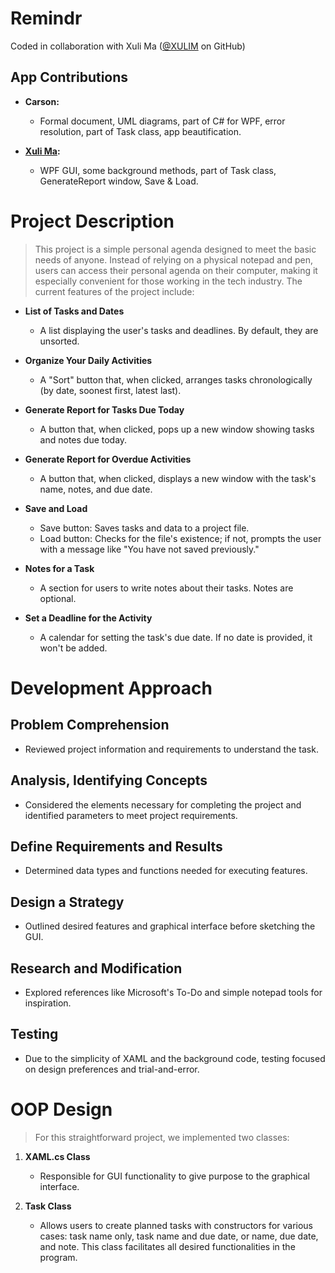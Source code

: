 # Remindr
Coded in collaboration with Xuli Ma ([@XULIM](https://github.com/XULIM) on GitHub)

## App Contributions 

- **Carson:**
  - Formal document, UML diagrams, part of C# for WPF, error resolution, part of Task class, app beautification.
  
- **[Xuli Ma](https://github.com/XULIM):**
  - WPF GUI, some background methods, part of Task class, GenerateReport window, Save & Load.

# Project Description

> This project is a simple personal agenda designed to meet the basic needs of anyone. Instead of relying on a physical notepad and pen, users can access their personal agenda on their computer, making it especially convenient for those working in the tech industry. The current features of the project include:

- **List of Tasks and Dates**
  - A list displaying the user's tasks and deadlines. By default, they are unsorted.

- **Organize Your Daily Activities**
  - A "Sort" button that, when clicked, arranges tasks chronologically (by date, soonest first, latest last).

- **Generate Report for Tasks Due Today**
  - A button that, when clicked, pops up a new window showing tasks and notes due today.

- **Generate Report for Overdue Activities**
  - A button that, when clicked, displays a new window with the task's name, notes, and due date.

- **Save and Load**
  - Save button: Saves tasks and data to a project file.
  - Load button: Checks for the file's existence; if not, prompts the user with a message like "You have not saved previously."

- **Notes for a Task**
  - A section for users to write notes about their tasks. Notes are optional.

- **Set a Deadline for the Activity**
  - A calendar for setting the task's due date. If no date is provided, it won't be added.

# Development Approach

## Problem Comprehension
- Reviewed project information and requirements to understand the task.

## Analysis, Identifying Concepts
- Considered the elements necessary for completing the project and identified parameters to meet project requirements.

## Define Requirements and Results
- Determined data types and functions needed for executing features.

## Design a Strategy
- Outlined desired features and graphical interface before sketching the GUI.

## Research and Modification
- Explored references like Microsoft's To-Do and simple notepad tools for inspiration.

## Testing
- Due to the simplicity of XAML and the background code, testing focused on design preferences and trial-and-error.

# OOP Design

> For this straightforward project, we implemented two classes:

1. **XAML.cs Class**
   - Responsible for GUI functionality to give purpose to the graphical interface.

2. **Task Class**
   - Allows users to create planned tasks with constructors for various cases: task name only, task name and due date, or name, due date, and note. This class facilitates all desired functionalities in the program.
